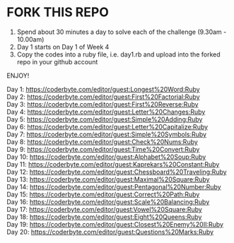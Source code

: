 # FORK THIS REPO 

1. Spend about 30 minutes a day to solve each of the challenge (9.30am - 10.00am)
2. Day 1 starts on Day 1 of Week 4
3. Copy the codes into a ruby file, i.e. day1.rb  and upload into the forked repo in your github account 

ENJOY! 

Day 1: https://coderbyte.com/editor/guest:Longest%20Word:Ruby  
Day 2: https://coderbyte.com/editor/guest:First%20Factorial:Ruby  
Day 3: https://coderbyte.com/editor/guest:First%20Reverse:Ruby  
Day 4: https://coderbyte.com/editor/guest:Letter%20Changes:Ruby  
Day 5: https://coderbyte.com/editor/guest:Simple%20Adding:Ruby  
Day 6: https://coderbyte.com/editor/guest:Letter%20Capitalize:Ruby  
Day 7: https://coderbyte.com/editor/guest:Simple%20Symbols:Ruby  
Day 8: https://coderbyte.com/editor/guest:Check%20Nums:Ruby  
Day 9: https://coderbyte.com/editor/guest:Time%20Convert:Ruby  
Day 10: https://coderbyte.com/editor/guest:Alphabet%20Soup:Ruby  
Day 11: https://coderbyte.com/editor/guest:Kaprekars%20Constant:Ruby  
Day 12: https://coderbyte.com/editor/guest:Chessboard%20Traveling:Ruby  
Day 13: https://coderbyte.com/editor/guest:Maximal%20Square:Ruby  
Day 14: https://coderbyte.com/editor/guest:Pentagonal%20Number:Ruby  
Day 15: https://coderbyte.com/editor/guest:Correct%20Path:Ruby  
Day 16: https://coderbyte.com/editor/guest:Scale%20Balancing:Ruby  
Day 17: https://coderbyte.com/editor/guest:Vowel%20Square:Ruby  
Day 18: https://coderbyte.com/editor/guest:Eight%20Queens:Ruby  
Day 19: https://coderbyte.com/editor/guest:Closest%20Enemy%20II:Ruby  
Day 20: https://coderbyte.com/editor/guest:Questions%20Marks:Ruby  





